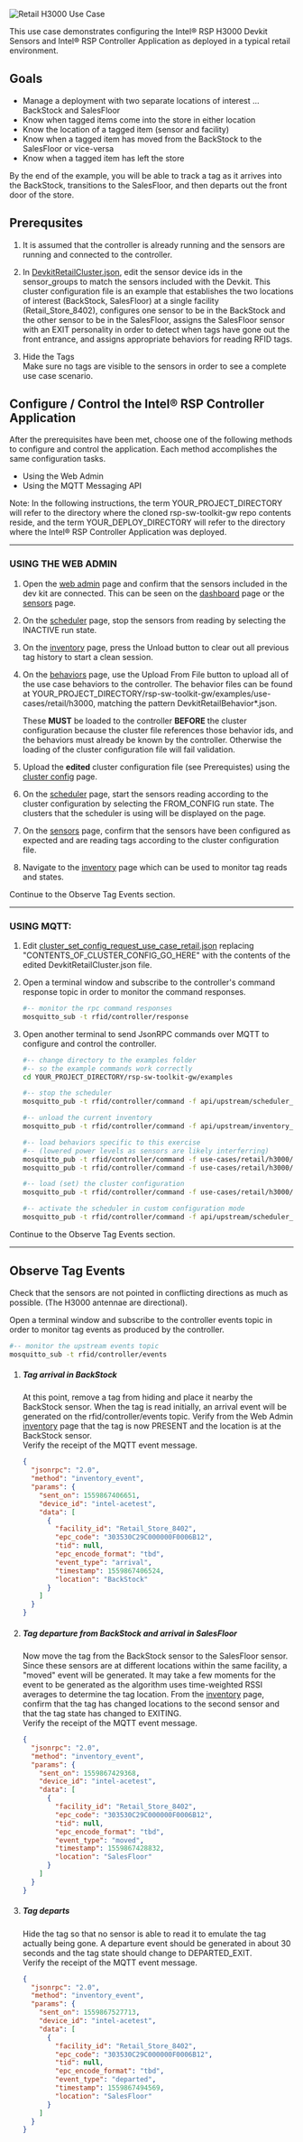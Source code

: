 ![Retail H3000 Use Case](./Retail_H3000.png)

This use case demonstrates configuring the Intel&reg; RSP H3000 Devkit Sensors and Intel&reg; RSP 
Controller Application as deployed in a typical retail environment.

## Goals  
- Manage a deployment with two separate locations of interest ... BackStock and SalesFloor
- Know when tagged items come into the store in either location
- Know the location of a tagged item (sensor and facility)
- Know when a tagged item has moved from the BackStock to the SalesFloor or vice-versa
- Know when a tagged item has left the store
  
By the end of the example, you will be able to track a tag as it arrives into the BackStock, 
transitions to the SalesFloor, and then departs out the front door of the store.
  
## Prerequsites  
1. It is assumed that the controller is already running and the sensors are running and connected to the 
controller.

2. In [DevkitRetailCluster.json](./DevkitRetailCluster.json), edit the sensor device ids in the 
sensor_groups to match the sensors included with the Devkit. 
This cluster configuration file is an example that establishes the two locations of interest 
(BackStock, SalesFloor) at a single facility (Retail_Store_8402), configures one sensor to be in the 
BackStock and the other sensor to be in the SalesFloor, assigns the SalesFloor sensor with an EXIT 
personality in order to detect when tags have gone out the front entrance, and assigns appropriate 
behaviors for reading RFID tags.  

3. Hide the Tags  
Make sure no tags are visible to the sensors in order to see a complete use case scenario.

## Configure / Control the Intel&reg; RSP Controller Application
After the prerequisites have been met, choose one of the following methods to configure and control the 
application. Each method accomplishes the same configuration tasks.
- Using the Web Admin
- Using the MQTT Messaging API

Note: In the following instructions, the term YOUR_PROJECT_DIRECTORY will refer to the directory where the 
cloned rsp-sw-toolkit-gw repo contents reside, and the term YOUR_DEPLOY_DIRECTORY will refer to the directory 
where the Intel&reg; RSP Controller Application was deployed.

___

### USING THE WEB ADMIN
1. Open the [web admin](http://localhost:8080/web-admin) page and confirm that the sensors included in the 
dev kit are connected. This can be seen on the [dashboard](http://localhost:8080/web-admin/dashboard.html) 
page or the [sensors](http://localhost:8080/web-admin/sensors-main.html) page.

2. On the [scheduler](http://localhost:8080/web-admin/scheduler.html) page, stop the sensors from reading 
by selecting the INACTIVE run state.

3. On the [inventory](http://localhost:8080/web-admin/inventory-main.html) page, press the Unload button 
to clear out all previous tag history to start a clean session.

4. On the [behaviors](http://localhost:8080/web-admin/behaviors.html) page, use the Upload From File
button to upload all of the use case behaviors to the controller. The behavior files can be found at 
YOUR_PROJECT_DIRECTORY/rsp-sw-toolkit-gw/examples/use-cases/retail/h3000, matching the pattern 
DevkitRetailBehavior*.json.  

    These __MUST__ be loaded to the controller __BEFORE__ the cluster configuration because the cluster
    file references those behavior ids, and the behaviors must already be known by the controller. Otherwise
    the loading of the cluster configuration file will fail validation.

5. Upload the __edited__ cluster configuration file (see Prerequistes) using the 
[cluster config](http://localhost:8080/web-admin/cluster-config.html) page.

6. On the [scheduler](http://localhost:8080/web-admin/scheduler.html) page, start the sensors reading 
according to the cluster configuration by selecting the FROM_CONFIG run state. The clusters that the 
scheduler is using will be displayed on the page.

7. On the [sensors](http://localhost:8080/web-admin/sensors-main.html) page, confirm that the sensors have 
been configured as expected and are reading tags according to the cluster configuration file.

8. Navigate to the [inventory](http://localhost:8080/web-admin/inventory-main.html) page which can be used 
to monitor tag reads and states.

Continue to the Observe Tag Events section.
___

### USING MQTT:
1. Edit [cluster_set_config_request_use_case_retail.json](./cluster_set_config_request_use_case_retail.json) 
replacing "CONTENTS_OF_CLUSTER_CONFIG_GO_HERE" with the contents of the edited DevkitRetailCluster.json file. 

2. Open a terminal window and subscribe to the controller's command response topic in order to monitor the 
command responses.
    ```bash
    #-- monitor the rpc command responses
    mosquitto_sub -t rfid/controller/response
    ```

3. Open another terminal to send JsonRPC commands over MQTT to configure and control the controller.
    ```bash
    #-- change directory to the examples folder 
    #-- so the example commands work correctly
    cd YOUR_PROJECT_DIRECTORY/rsp-sw-toolkit-gw/examples
    
    #-- stop the scheduler
    mosquitto_pub -t rfid/controller/command -f api/upstream/scheduler_set_run_state_request_INACTIVE.json
    
    #-- unload the current inventory
    mosquitto_pub -t rfid/controller/command -f api/upstream/inventory_unload_request.json
    
    #-- load behaviors specific to this exercise
    #-- (lowered power levels as sensors are likely interferring)
    mosquitto_pub -t rfid/controller/command -f use-cases/retail/h3000/behavior_put_request_DeepScan.json
    mosquitto_pub -t rfid/controller/command -f use-cases/retail/h3000/behavior_put_request_Exit.json
    
    #-- load (set) the cluster configuration
    mosquitto_pub -t rfid/controller/command -f use-cases/retail/h3000/cluster_set_config_request_use_case_retail.json
    
    #-- activate the scheduler in custom configuration mode
    mosquitto_pub -t rfid/controller/command -f api/upstream/scheduler_set_run_state_request_FROM_CONFIG.json
    ```

Continue to the Observe Tag Events section.
___

## Observe Tag Events
Check that the sensors are not pointed in conflicting directions as much as possible. 
(The H3000 antennae are directional).

Open a terminal window and subscribe to the controller events topic in order to monitor 
tag events as produced by the controller.

```bash
#-- monitor the upstream events topic
mosquitto_sub -t rfid/controller/events
```

1. ##### Tag arrival in BackStock
    At this point, remove a tag from hiding and place it nearby the BackStock sensor. 
    When the tag is read initially, an arrival event will be generated on the rfid/controller/events topic.
    Verify from the Web Admin 
    [inventory](http://localhost:8080/web-admin/inventory-main.html) page that the tag is now PRESENT
    and the location is at the BackStock sensor.  
    Verify the receipt of the MQTT event message.
    ```json
    {
      "jsonrpc": "2.0",
      "method": "inventory_event",
      "params": {
        "sent_on": 1559867406651,
        "device_id": "intel-acetest",
        "data": [
          {
            "facility_id": "Retail_Store_8402",
            "epc_code": "303530C29C000000F0006B12",
            "tid": null,
            "epc_encode_format": "tbd",
            "event_type": "arrival",
            "timestamp": 1559867406524,
            "location": "BackStock"
          }
        ]
      }
    }
    ```    

2. ##### Tag departure from BackStock and arrival in SalesFloor
    Now move the tag from the BackStock sensor to the SalesFloor sensor. Since these sensors are at different 
    locations within the same facility, a "moved" event will be generated.  It may take a few moments for the 
    event to be generated as the algorithm uses time-weighted RSSI averages to determine the tag location. From 
    the [inventory](http://localhost:8080/web-admin/inventory-main.html) page, confirm that the tag has changed 
    locations to the second sensor and that the tag state has changed to EXITING.  
    Verify the receipt of the MQTT event message.
    ```json  
    {
      "jsonrpc": "2.0",
      "method": "inventory_event",
      "params": {
        "sent_on": 1559867429368,
        "device_id": "intel-acetest",
        "data": [
          {
            "facility_id": "Retail_Store_8402",
            "epc_code": "303530C29C000000F0006B12",
            "tid": null,
            "epc_encode_format": "tbd",
            "event_type": "moved",
            "timestamp": 1559867428832,
            "location": "SalesFloor"
          }
        ]
      }
    }
    ```

3. ##### Tag departs
    Hide the tag so that no sensor is able to read it to emulate the tag actually being gone.
    A departure event should be generated in about 30 seconds and the tag state should change
    to DEPARTED_EXIT.  
    Verify the receipt of the MQTT event message.
    ```json  
    {
      "jsonrpc": "2.0",
      "method": "inventory_event",
      "params": {
        "sent_on": 1559867527713,
        "device_id": "intel-acetest",
        "data": [
          {
            "facility_id": "Retail_Store_8402",
            "epc_code": "303530C29C000000F0006B12",
            "tid": null,
            "epc_encode_format": "tbd",
            "event_type": "departed",
            "timestamp": 1559867494569,
            "location": "SalesFloor"
          }
        ]
      }
    }
    ```